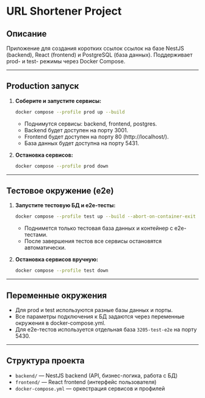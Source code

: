 # URL Shortener Project

## Описание

Приложение для создания коротких ссылок ссылок на базе NestJS (backend), React (frontend) и PostgreSQL (база данных). Поддерживает prod- и test- режимы через Docker Compose.

---

## Production запуск

1. **Соберите и запустите сервисы:**
   ```bash
   docker compose --profile prod up --build
   ```
   - Поднимутся сервисы: backend, frontend, postgres.
   - Backend будет доступен на порту 3001.
   - Frontend будет доступен на порту 80 (http://localhost/).
   - База данных будет доступна на порту 5431.

2. **Остановка сервисов:**
   ```bash
   docker compose --profile prod down
   ```

---

## Тестовое окружение (e2e)

1. **Запустите тестовую БД и e2e-тесты:**
   ```bash
   docker compose --profile test up --build --abort-on-container-exit
   ```
   - Поднимется только тестовая база данных и контейнер с e2e-тестами.
   - После завершения тестов все сервисы остановятся автоматически.

2. **Остановка сервисов вручную:**
   ```bash
   docker compose --profile test down
   ```

---

## Переменные окружения

- Для prod и test используются разные базы данных и порты.
- Все параметры подключения к БД задаются через переменные окружения в docker-compose.yml.
- Для e2e-тестов используется отдельная база `3205-test-e2e` на порту 5430.

---

## Структура проекта

- `backend/` — NestJS backend (API, бизнес-логика, работа с БД)
- `frontend/` — React frontend (интерфейс пользователя)
- `docker-compose.yml` — оркестрация сервисов и профилей
